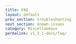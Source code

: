 ```yaml
---
title: FAQ
layout: default
prev_section: troubleshooting
next_section: known-issues
category: Miscellaneous
permalink: v1_3_1-docs/faq/
---
```

